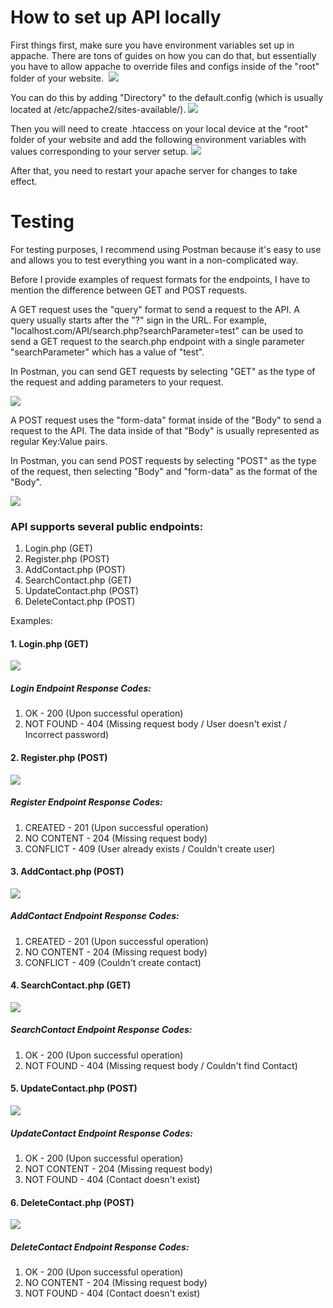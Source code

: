 # How to set up API locally

First things first, make sure you have environment variables set up in appache. There are tons of guides on how you can do that, but essentially you have to allow appache to override files and configs inside of the "root" folder of your website. 
![](https://i.imgur.com/CDnBhQM.png)

You can do this by adding "Directory" to the default.config (which is usually located at /etc/appache2/sites-available/).
![](https://i.imgur.com/fRD5ssY.png)

Then you will need to create .htaccess on your local device at the "root" folder of your website and add the following environment variables with values corresponding to your server setup.
![](https://i.imgur.com/JRTAgiB.png)

After that, you need to restart your apache server for changes to take effect. 

# Testing

For testing purposes, I recommend using Postman because it's easy to use and allows you to test everything you want in a non-complicated way.

Before I provide examples of request formats for the endpoints, I have to mention the difference between GET and POST requests. 

A GET request uses the "query" format to send a request to the API. A query usually starts after the "?" sign in the URL. For example, "localhost.com/API/search.php?searchParameter=test" can be used to send a GET request to the search.php endpoint with a single parameter "searchParameter" which has a value of "test".

In Postman, you can send GET requests by selecting "GET" as the type of the request and adding parameters to your request.

![](https://i.imgur.com/HqQzNaU.png)

A POST request uses the "form-data" format inside of the "Body" to send a request to the API. The data inside of that "Body" is usually represented as regular Key:Value pairs.

In Postman, you can send POST requests by selecting "POST" as the type of the request, then selecting "Body" and "form-data" as the format of the "Body".

![](https://i.imgur.com/MRdAcTq.png)

### API supports several public endpoints:

1. Login.php (GET)
2. Register.php (POST)
3. AddContact.php (POST)
4. SearchContact.php (GET)
5. UpdateContact.php (POST)
6. DeleteContact.php (POST)

Examples:

#### 1. Login.php (GET)
![](https://i.imgur.com/AGiLEgV.png)

##### Login Endpoint Response Codes:

1. OK - 200 (Upon successful operation)
2. NOT FOUND - 404 (Missing request body / User doesn't exist / Incorrect password)

#### 2. Register.php (POST)
![](https://i.imgur.com/a677qW0.png)

##### Register Endpoint Response Codes:

1. CREATED - 201 (Upon successful operation)
2. NO CONTENT - 204 (Missing request body)
3. CONFLICT - 409 (User already exists / Couldn't create user)

#### 3. AddContact.php (POST)
![](https://i.imgur.com/mWBlEK5.png)

##### AddContact Endpoint Response Codes:

1. CREATED - 201 (Upon successful operation)
2. NO CONTENT - 204 (Missing request body)
3. CONFLICT - 409 (Couldn't create contact)

#### 4. SearchContact.php (GET)
![](https://i.imgur.com/NYu61so.png)

##### SearchContact Endpoint Response Codes:

1. OK - 200 (Upon successful operation)
2. NOT FOUND - 404 (Missing request body / Couldn't find Contact)

#### 5. UpdateContact.php (POST)
![](https://i.imgur.com/o6NfRyE.png)

##### UpdateContact Endpoint Response Codes:

1. OK - 200 (Upon successful operation)
2. NOT CONTENT - 204 (Missing request body)
3. NOT FOUND - 404 (Contact doesn't exist)

#### 6. DeleteContact.php (POST)
![](https://i.imgur.com/0bFEqzp.png)

##### DeleteContact Endpoint Response Codes:

1. OK - 200 (Upon successful operation)
2. NO CONTENT - 204 (Missing request body)
3. NOT FOUND - 404 (Contact doesn't exist)
